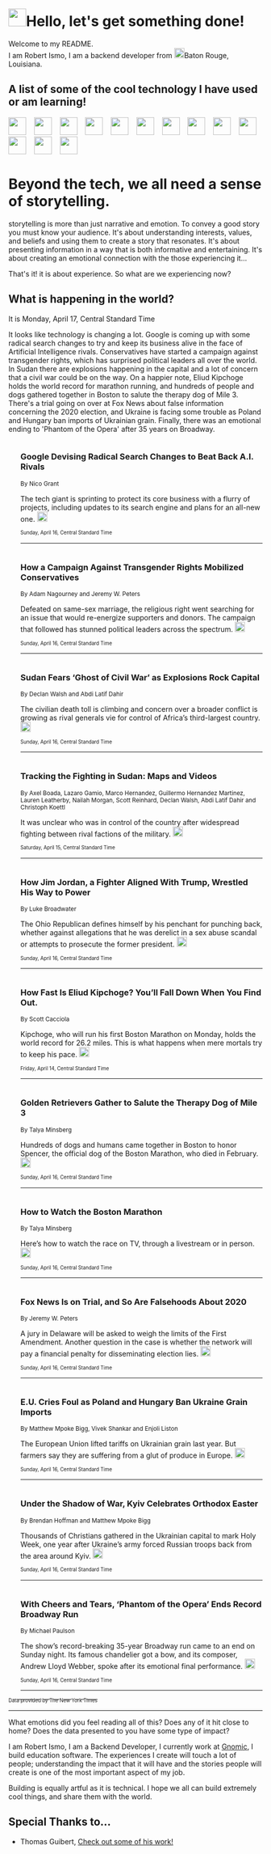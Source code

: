 <h1><img src="https://emojis.slackmojis.com/emojis/images/1643514375/3493/hot-coffee.gif?1643514375" width="35"/>Hello, let's get something done!</h1>

<p>Welcome to my README.<br/>
I am Robert Ismo, I am a backend developer from <img src="https://emojis.slackmojis.com/emojis/images/1638395689/50435/moulin_rouge.png?1638395689" width="20"/>Baton Rouge, Louisiana.</p>
<h2>A list of some of the cool technology I have used or am learning!</h2>
<p>
<img src="https://emojis.slackmojis.com/emojis/images/1643516091/21142/meow_bongotap.gif?1643516091" width="35" alt="">
<img src="https://img.shields.io/badge/Favorite%20Frontend%20Framework-SvelteKit-f83903" alt="">
<img src="https://img.shields.io/badge/Second%20Favorite-Vue-40b581" alt="">
<img src="https://img.shields.io/badge/Most%20Used%20Runtime-Nodejs-78b061" alt="">
<img src="https://emojis.slackmojis.com/emojis/images/1643517416/34482/fire.gif?1643517416" width="35" alt="">
<img src="https://img.shields.io/badge/Javascript%20But%20Better-Typescript-0078ca" alt="">
<img src="https://img.shields.io/badge/Favorite%20Language-Elixir-3e244d" alt="">
<img src="https://img.shields.io/badge/Containerize%20Everything-Docker-6ac9ef" alt="">
<img src="https://emojis.slackmojis.com/emojis/images/1643514596/5999/meow_party.gif?1643514596" width="35" alt="">
<img src="https://img.shields.io/badge/API%20Love%20Language-Graphql-de32a5" alt="">
<img src="https://img.shields.io/badge/Our%20Favorite%20Version%20Controller-Git-e94f33" alt="">
<img src="https://img.shields.io/badge/Favorite%20Database-Redis-d42d1d" alt="">
<img src="https://emojis.slackmojis.com/emojis/images/1643514559/5584/deployparrot.gif?1643514559" width="35" alt="">
<img src="https://img.shields.io/badge/Container%20Interstate-RabbitMQ-f66200" alt="">
<img src="https://img.shields.io/badge/Gotta%20Learn-Kubernetes-316adf" alt="">
<img src="https://img.shields.io/badge/Really%20Mature%20Now-WASM-654fef" alt="">
<img src="https://emojis.slackmojis.com/emojis/images/1666642497/61942/dance_vibe.gif?1666642497" width="35" alt="">
<img src="https://img.shields.io/badge/For%20My%20M1-ARM64-657d96" alt="">
<img src="https://img.shields.io/badge/Loving%20This%20So%20Much-TailwindCSS-17bcb5" alt="">
<img src="https://img.shields.io/badge/Cool%20Build%20Tool-Vite-f9cb24" alt="">
<img src="https://emojis.slackmojis.com/emojis/images/1669231376/62819/working-on-it.gif?1669231376" width="35" alt="">
<img src="https://img.shields.io/badge/Fun%20and%20Easy%20Database-MongoDB-5f8c49" alt="">
<img src="https://img.shields.io/badge/JS%20Life%20Support-NPM-c73737" alt="">
<img src="https://img.shields.io/badge/I%20Liked%20It-DynamoDB-0073b9" alt="">
<img src="https://emojis.slackmojis.com/emojis/images/1643514045/46/question.gif?1643514045" width="35" alt="">
<img src="https://img.shields.io/badge/cool-React-60d6f9" alt="">
<img src="https://img.shields.io/badge/Future%20Big%20Project-Lambda-f37e00" alt="">
<img src="https://img.shields.io/badge/NPM%20But%20Better-PNPM-f1aa07" alt="">
<img src="https://emojis.slackmojis.com/emojis/images/1643514943/9662/fbwow.gif?1643514943" width="35" alt="">
<img src="https://img.shields.io/badge/First%20Language-C-662079" alt="">
<img src="https://img.shields.io/badge/Where%20I%20Deploy%20Frontend-Vercel-000000" alt="">
<img src="https://img.shields.io/badge/Who%20Does%20not%20Want%20an%20App-Swift-f9492a" alt="">
<img src="https://emojis.slackmojis.com/emojis/images/1643514058/151/javascript.png?1643514058" width="35" alt="">
<img src="https://img.shields.io/badge/cool-Python-fbd542" alt="">
<img src="https://img.shields.io/badge/Favorite%20Something-Stripe-656cdc" alt="">
<img src="https://img.shields.io/badge/Of%20Course-HTML5-ed6327" alt="">
<img src="https://emojis.slackmojis.com/emojis/images/1660415405/60731/bomb.gif?1660415405" width="35" alt="">
<img src="https://img.shields.io/badge/hate-CSS-2964ec" alt="">
<img src="https://img.shields.io/badge/Learning-CircleCI-141215" alt="">
<img src="https://img.shields.io/badge/Learning-Rust-fbbb3b" alt="">
<img src="https://emojis.slackmojis.com/emojis/images/1660415397/60712/writing-hand.gif?1660415397" width="35" alt="">
<img src="https://img.shields.io/badge/Dev%20Browser%20of%20Choice-Firefox-cc4e26" alt="">
<img src="https://img.shields.io/badge/Recoverying%20From%20Windows-UNIX-1781e3" alt="">
<img src="https://img.shields.io/badge/LOVE-LogSeq-90c1c2" alt="">
<img src="https://emojis.slackmojis.com/emojis/images/1643514066/223/kirby.gif?1643514066" width="35" alt="">
<img src="https://img.shields.io/badge/Daily%20Driver-MacOS-e6e6e8" alt="">
<img src="https://img.shields.io/badge/Git%20Server-Github-000000" alt="">
<img src="https://img.shields.io/badge/enjoyable-EC2-f17428" alt="">
<img src="https://emojis.slackmojis.com/emojis/images/1643514239/2069/excited.gif?1643514239" width="35" alt="">
</p>
<h1>Beyond the tech, we all need a sense of storytelling.</h1>
<p>storytelling is more than just narrative and emotion. To convey a good story you must know your audience. It's about understanding interests, values, and beliefs and using them to create a story that resonates. It's about presenting information in a way that is both informative and entertaining. It's about creating an emotional connection with the those experiencing it...</p>
<p>That's it! it is about experience. So what are we experiencing now?</p>
<h2>What is happening in the world?</h2>
<p>It is Monday, April 17, Central Standard Time</p>
<p>
It looks like technology is changing a lot. Google is coming up with some radical search changes to try and keep its business alive in the face of Artificial Intelligence rivals. Conservatives have started a campaign against transgender rights, which has surprised political leaders all over the world. In Sudan there are explosions happening in the capital and a lot of concern that a civil war could be on the way. On a happier note, Eliud Kipchoge holds the world record for marathon running, and hundreds of people and dogs gathered together in Boston to salute the therapy dog of Mile 3. There&#39;s a trial going on over at Fox News about false information concerning the 2020 election, and Ukraine is facing some trouble as Poland and Hungary ban imports of Ukrainian grain. Finally, there was an emotional ending to &#39;Phantom of the Opera&#39; after 35 years on Broadway.</p>
<ol>
<img src="https://img.shields.io/badge/-technology-blue" alt="">
<h3>Google Devising Radical Search Changes to Beat Back A.I. Rivals</h3>
<sub>By Nico Grant</sub>
<p>The tech giant is sprinting to protect its core business with a flurry of projects, including updates to its search engine and plans for an all-new one.  <a href="https://nyti.ms/3oiEuvh"><img src="https://developer.nytimes.com/files/poweredby_nytimes_30b.png?v=1583354208352" height="20"></a></p>
<sub><sub>Sunday, April 16, Central Standard Time</sub></sub>
<hr/>
<img src="https://img.shields.io/badge/-us-blue" alt="">
<h3>How a Campaign Against Transgender Rights Mobilized Conservatives</h3>
<sub>By Adam Nagourney and Jeremy W. Peters</sub>
<p>Defeated on same-sex marriage, the religious right went searching for an issue that would re-energize supporters and donors. The campaign that followed has stunned political leaders across the spectrum.  <a href="https://nyti.ms/41bQmxL"><img src="https://developer.nytimes.com/files/poweredby_nytimes_30b.png?v=1583354208352" height="20"></a></p>
<sub><sub>Sunday, April 16, Central Standard Time</sub></sub>
<hr/>
<img src="https://img.shields.io/badge/-world-blue" alt="">
<h3>Sudan Fears ‘Ghost of Civil War’ as Explosions Rock Capital</h3>
<sub>By Declan Walsh and Abdi Latif Dahir</sub>
<p>The civilian death toll is climbing and concern over a broader conflict is growing as rival generals vie for control of Africa’s third-largest country.  <a href="https://nyti.ms/3A3SITi"><img src="https://developer.nytimes.com/files/poweredby_nytimes_30b.png?v=1583354208352" height="20"></a></p>
<sub><sub>Sunday, April 16, Central Standard Time</sub></sub>
<hr/>
<img src="https://img.shields.io/badge/-world-blue" alt="">
<h3>Tracking the Fighting in Sudan: Maps and Videos</h3>
<sub>By Axel Boada, Lazaro Gamio, Marco Hernandez, Guillermo Hernandez Martinez, Lauren Leatherby, Nailah Morgan, Scott Reinhard, Declan Walsh, Abdi Latif Dahir and Christoph Koettl</sub>
<p>It was unclear who was in control of the country after widespread fighting between rival factions of the military.  <a href="https://nyti.ms/3zZR8BM"><img src="https://developer.nytimes.com/files/poweredby_nytimes_30b.png?v=1583354208352" height="20"></a></p>
<sub><sub>Saturday, April 15, Central Standard Time</sub></sub>
<hr/>
<img src="https://img.shields.io/badge/-us-blue" alt="">
<h3>How Jim Jordan, a Fighter Aligned With Trump, Wrestled His Way to Power</h3>
<sub>By Luke Broadwater</sub>
<p>The Ohio Republican defines himself by his penchant for punching back, whether against allegations that he was derelict in a sex abuse scandal or attempts to prosecute the former president.  <a href="https://nyti.ms/407rvty"><img src="https://developer.nytimes.com/files/poweredby_nytimes_30b.png?v=1583354208352" height="20"></a></p>
<sub><sub>Sunday, April 16, Central Standard Time</sub></sub>
<hr/>
<img src="https://img.shields.io/badge/-sports-blue" alt="">
<h3>How Fast Is Eliud Kipchoge? You’ll Fall Down When You Find Out.</h3>
<sub>By Scott Cacciola</sub>
<p>Kipchoge, who will run his first Boston Marathon on Monday, holds the world record for 26.2 miles. This is what happens when mere mortals try to keep his pace.  <a href="https://nyti.ms/3KC9aiv"><img src="https://developer.nytimes.com/files/poweredby_nytimes_30b.png?v=1583354208352" height="20"></a></p>
<sub><sub>Friday, April 14, Central Standard Time</sub></sub>
<hr/>
<img src="https://img.shields.io/badge/-sports-blue" alt="">
<h3>Golden Retrievers Gather to Salute the Therapy Dog of Mile 3</h3>
<sub>By Talya Minsberg</sub>
<p>Hundreds of dogs and humans came together in Boston to honor Spencer, the official dog of the Boston Marathon, who died in February.  <a href="https://nyti.ms/3KKAOd4"><img src="https://developer.nytimes.com/files/poweredby_nytimes_30b.png?v=1583354208352" height="20"></a></p>
<sub><sub>Sunday, April 16, Central Standard Time</sub></sub>
<hr/>
<img src="https://img.shields.io/badge/-sports-blue" alt="">
<h3>How to Watch the Boston Marathon</h3>
<sub>By Talya Minsberg</sub>
<p>Here’s how to watch the race on TV, through a livestream or in person.  <a href="https://nyti.ms/43ONFnF"><img src="https://developer.nytimes.com/files/poweredby_nytimes_30b.png?v=1583354208352" height="20"></a></p>
<sub><sub>Sunday, April 16, Central Standard Time</sub></sub>
<hr/>
<img src="https://img.shields.io/badge/-business-blue" alt="">
<h3>Fox News Is on Trial, and So Are Falsehoods About 2020</h3>
<sub>By Jeremy W. Peters</sub>
<p>A jury in Delaware will be asked to weigh the limits of the First Amendment. Another question in the case is whether the network will pay a financial penalty for disseminating election lies.  <a href="https://nyti.ms/3mHWUF9"><img src="https://developer.nytimes.com/files/poweredby_nytimes_30b.png?v=1583354208352" height="20"></a></p>
<sub><sub>Sunday, April 16, Central Standard Time</sub></sub>
<hr/>
<img src="https://img.shields.io/badge/-world-blue" alt="">
<h3>E.U. Cries Foul as Poland and Hungary Ban Ukraine Grain Imports</h3>
<sub>By Matthew Mpoke Bigg, Vivek Shankar and Enjoli Liston</sub>
<p>The European Union lifted tariffs on Ukrainian grain last year. But farmers say they are suffering from a glut of produce in Europe.  <a href="https://nyti.ms/3ohnlSI"><img src="https://developer.nytimes.com/files/poweredby_nytimes_30b.png?v=1583354208352" height="20"></a></p>
<sub><sub>Sunday, April 16, Central Standard Time</sub></sub>
<hr/>
<img src="https://img.shields.io/badge/-world-blue" alt="">
<h3>Under the Shadow of War, Kyiv Celebrates Orthodox Easter</h3>
<sub>By Brendan Hoffman and Matthew Mpoke Bigg</sub>
<p>Thousands of Christians gathered in the Ukrainian capital to mark Holy Week, one year after Ukraine’s army forced Russian troops back from the area around Kyiv.  <a href="https://nyti.ms/3A2yQjr"><img src="https://developer.nytimes.com/files/poweredby_nytimes_30b.png?v=1583354208352" height="20"></a></p>
<sub><sub>Sunday, April 16, Central Standard Time</sub></sub>
<hr/>
<img src="https://img.shields.io/badge/-theater-blue" alt="">
<h3>With Cheers and Tears, ‘Phantom of the Opera’ Ends Record Broadway Run</h3>
<sub>By Michael Paulson</sub>
<p>The show’s record-breaking 35-year Broadway run came to an end on Sunday night. Its famous chandelier got a bow, and its composer, Andrew Lloyd Webber, spoke after its emotional final performance.  <a href="https://nyti.ms/43ESoYC"><img src="https://developer.nytimes.com/files/poweredby_nytimes_30b.png?v=1583354208352" height="20"></a></p>
<sub><sub>Sunday, April 16, Central Standard Time</sub></sub>
<hr/>
</ol>
<a href="https://developer.nytimes.com"><sub><sub>Data provided by The New York Times</sub></sub></a>
<hr/>
<p>What emotions did you feel reading all of this? Does any of it hit close to home? Does the data presented to you have some type of impact?</p>
<p>I am Robert Ismo, I am a Backend Developer, I currently work at <a href="https://gnomic.education/">Gnomic</a>, I build education software. The experiences I create will touch a lot of people; understanding the impact that it will have and the stories people will create is one of the most important aspect of my job.</p>
<p>Building is equally artful as it is technical. I hope we all can build extremely cool things, and share them with the world.</p>
<h2>Special Thanks to...</h2>
<ul>
<li>Thomas Guibert, <a href="https://github.com/thmsgbrt/thmsgbrt">Check out some of his work!</a></li>
</ul>